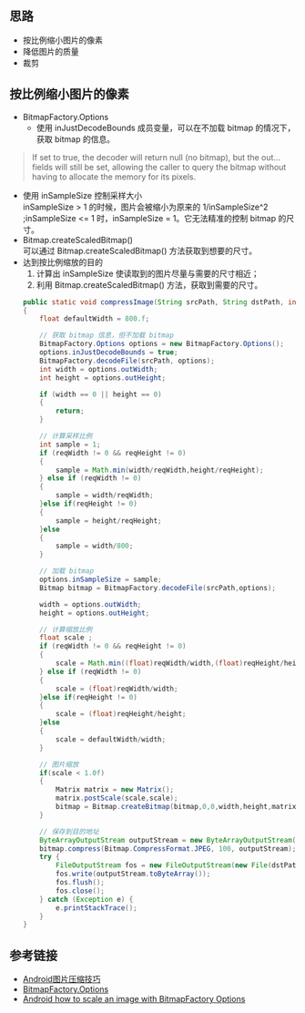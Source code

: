 ## 思路  
- 按比例缩小图片的像素
- 降低图片的质量
- 裁剪  

## 按比例缩小图片的像素
- BitmapFactory.Options  
  - 使用 inJustDecodeBounds 成员变量，可以在不加载 bitmap 的情况下，获取 bitmap 的信息。
> If set to true, the decoder will return null (no bitmap), but the out... fields will still be set, allowing the caller to query the bitmap without having to allocate the memory for its pixels.  

  - 使用 inSampleSize 控制采样大小  
  inSampleSize > 1 的时候，图片会被缩小为原来的 1/inSampleSize^2 ;inSampleSize <= 1 时，inSampleSize = 1。它无法精准的控制 bitmap 的尺寸。
- Bitmap.createScaledBitmap()  
  可以通过 Bitmap.createScaledBitmap() 方法获取到想要的尺寸。
- 达到按比例缩放的目的  
  1. 计算出 inSampleSize 使读取到的图片尽量与需要的尺寸相近；
  2. 利用 Bitmap.createScaledBitmap() 方法，获取到需要的尺寸。
  ```java
  public static void compressImage(String srcPath, String dstPath, int reqWidth, int reqHeight)
  {
      float defaultWidth = 800.f;

      // 获取 bitmap 信息，但不加载 bitmap
      BitmapFactory.Options options = new BitmapFactory.Options();
      options.inJustDecodeBounds = true;
      BitmapFactory.decodeFile(srcPath, options);
      int width = options.outWidth;
      int height = options.outHeight;

      if (width == 0 || height == 0)
      {
          return;
      }

      // 计算采样比例
      int sample = 1;
      if (reqWidth != 0 && reqHeight != 0)
      {
          sample = Math.min(width/reqWidth,height/reqHeight);
      } else if (reqWidth != 0)
      {
          sample = width/reqWidth;
      }else if(reqHeight != 0)
      {
          sample = height/reqHeight;
      }else
      {
          sample = width/800;
      }

      // 加载 bitmap
      options.inSampleSize = sample;
      Bitmap bitmap = BitmapFactory.decodeFile(srcPath,options);

      width = options.outWidth;
      height = options.outHeight;

      // 计算缩放比例
      float scale ;
      if (reqWidth != 0 && reqHeight != 0)
      {
          scale = Math.min((float)reqWidth/width,(float)reqHeight/height);
      } else if (reqWidth != 0)
      {
          scale = (float)reqWidth/width;
      }else if(reqHeight != 0)
      {
          scale = (float)reqHeight/height;
      }else
      {
          scale = defaultWidth/width;
      }

      // 图片缩放
      if(scale < 1.0f)
      {
          Matrix matrix = new Matrix();
          matrix.postScale(scale,scale);
          bitmap = Bitmap.createBitmap(bitmap,0,0,width,height,matrix,false);
      }

      // 保存到目的地址
      ByteArrayOutputStream outputStream = new ByteArrayOutputStream();
      bitmap.compress(Bitmap.CompressFormat.JPEG, 100, outputStream);
      try {
          FileOutputStream fos = new FileOutputStream(new File(dstPath));
          fos.write(outputStream.toByteArray());
          fos.flush();
          fos.close();
      } catch (Exception e) {
          e.printStackTrace();
      }
  }
  ```

## 参考链接  
- [ Android图片压缩技巧](http://blog.csdn.net/fengyuzhengfan/article/details/41759835)  
- [BitmapFactory.Options](http://developer.android.com/reference/android/graphics/BitmapFactory.Options.html#inJustDecodeBounds)  
- [Android how to scale an image with BitmapFactory Options](http://stackoverflow.com/questions/9360976/android-how-to-scale-an-image-with-bitmapfactory-options)  
